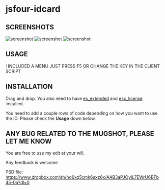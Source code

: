 # jsfour-idcard

## SCREENSHOTS
![screenshot](https://i.imgur.com/wO2KYs4.jpg)
![screenshot](https://i.imgur.com/cOTMiMU.jpg)
![screenshot](https://i.imgur.com/AXymuxZ.jpg)

## USAGE

I INCLUDED A MENU JUST PRESS F5 OR CHANGE THE KEY IN THE CLIENT SCRIPT

## INSTALLATION
Drag and drop. 
You also need to have <a href="https://github.com/ESX-Org/es_extended">es_extended</a> and <a href="https://github.com/ESX-Org/esx_license">esx_license</a> installed.

You need to add a couple rows of code depending on how you want to use the ID. Please check the **Usage** down below.

## ANY BUG RELATED TO THE MUGSHOT, PLEASE LET ME KNOW

You are free to use my edit at your will.

Any feedback is welcome

PSD file: https://www.dropbox.com/sh/ho6xq5cmk6sxz6x/AAB3aPJOylL7EWrU6BFb45-0a?dl=0
